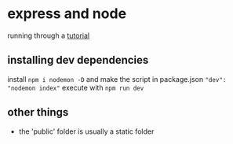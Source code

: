 # express and node
running through a [tutorial](https://youtu.be/L72fhGm1tfE)

## installing dev dependencies
install
```npm i nodemon -D```
and make the script in package.json
```"dev": "nodemon index"```
execute with
```npm run dev```

## other things
* the 'public' folder is usually a static folder